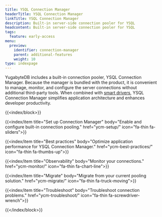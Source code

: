 ```yaml
---
title: YSQL Connection Manager
headerTitle: YSQL Connection Manager
linkTitle: YSQL Connection Manager
description: Built-in server-side connection pooler for YSQL
headcontent: Built-in server-side connection pooler for YSQL
tags:
  feature: early-access
menu:
  preview:
    identifier: connection-manager
    parent: additional-features
    weight: 10
type: indexpage
---
```


YugabyteDB includes a built-in connection pooler, YSQL Connection Manager. Because the manager is bundled with the product, it is convenient to manage, monitor, and configure the server connections without additional third-party tools. When combined with [smart drivers](../../drivers-orms/smart-drivers/), YSQL Connection Manager simplifies application architecture and enhances developer productivity.

{{<index/block>}}

  {{<index/item
    title="Set up Connection Manager"
    body="Enable and configure built-in connection pooling."
    href="ycm-setup/"
    icon="fa-thin fa-sliders">}}

  {{<index/item
    title="Best practices"
    body="Optimize application performance for YSQL Connection Manager."
    href="ycm-best-practices/"
    icon="fa-thin fa-thumbs-up">}}

  {{<index/item
    title="Observability"
    body="Monitor your connections."
    href="ycm-monitor/"
    icon="fa-thin fa-chart-line">}}

  {{<index/item
    title="Migrate"
    body="Migrate from your current pooling solution."
    href="ycm-migrate/"
    icon="fa-thin fa-truck-moving">}}

  {{<index/item
    title="Troubleshoot"
    body="Troubleshoot connection problems."
    href="ycm-troubleshoot/"
    icon="fa-thin fa-screwdriver-wrench">}}

{{</index/block>}}
